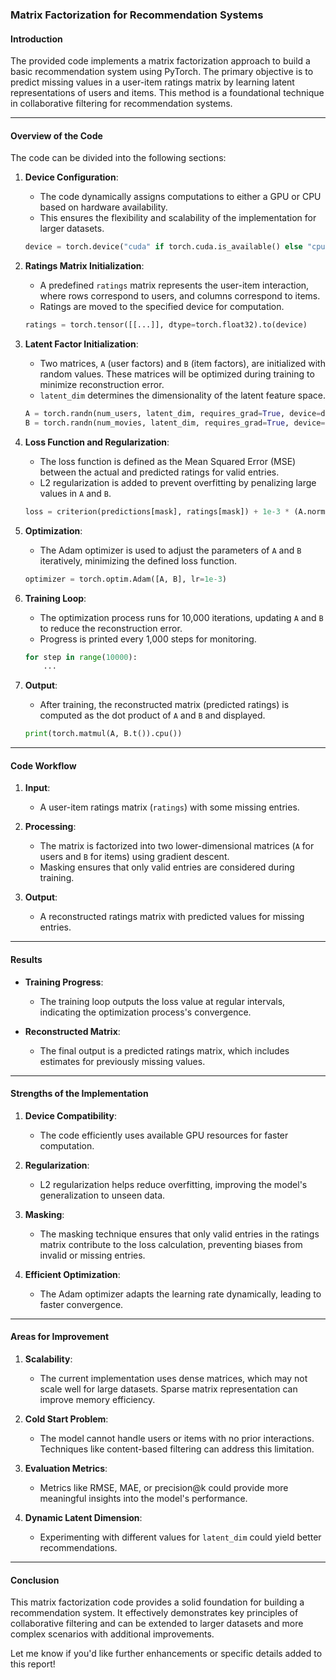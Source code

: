 
### Matrix Factorization for Recommendation Systems

#### **Introduction**
The provided code implements a matrix factorization approach to build a basic recommendation system using PyTorch. The primary objective is to predict missing values in a user-item ratings matrix by learning latent representations of users and items. This method is a foundational technique in collaborative filtering for recommendation systems.

---

#### **Overview of the Code**

The code can be divided into the following sections:

1. **Device Configuration**:
   - The code dynamically assigns computations to either a GPU or CPU based on hardware availability.
   - This ensures the flexibility and scalability of the implementation for larger datasets.

   ```python
   device = torch.device("cuda" if torch.cuda.is_available() else "cpu")
   ```

2. **Ratings Matrix Initialization**:
   - A predefined `ratings` matrix represents the user-item interaction, where rows correspond to users, and columns correspond to items.
   - Ratings are moved to the specified device for computation.

   ```python
   ratings = torch.tensor([[...]], dtype=torch.float32).to(device)
   ```

3. **Latent Factor Initialization**:
   - Two matrices, `A` (user factors) and `B` (item factors), are initialized with random values. These matrices will be optimized during training to minimize reconstruction error.
   - `latent_dim` determines the dimensionality of the latent feature space.

   ```python
   A = torch.randn(num_users, latent_dim, requires_grad=True, device=device)
   B = torch.randn(num_movies, latent_dim, requires_grad=True, device=device)
   ```

4. **Loss Function and Regularization**:
   - The loss function is defined as the Mean Squared Error (MSE) between the actual and predicted ratings for valid entries.
   - L2 regularization is added to prevent overfitting by penalizing large values in `A` and `B`.

   ```python
   loss = criterion(predictions[mask], ratings[mask]) + 1e-3 * (A.norm(2) + B.norm(2))
   ```

5. **Optimization**:
   - The Adam optimizer is used to adjust the parameters of `A` and `B` iteratively, minimizing the defined loss function.

   ```python
   optimizer = torch.optim.Adam([A, B], lr=1e-3)
   ```

6. **Training Loop**:
   - The optimization process runs for 10,000 iterations, updating `A` and `B` to reduce the reconstruction error.
   - Progress is printed every 1,000 steps for monitoring.

   ```python
   for step in range(10000):
       ...
   ```

7. **Output**:
   - After training, the reconstructed matrix (predicted ratings) is computed as the dot product of `A` and `B` and displayed.

   ```python
   print(torch.matmul(A, B.t()).cpu())
   ```

---

#### **Code Workflow**

1. **Input**:
   - A user-item ratings matrix (`ratings`) with some missing entries.

2. **Processing**:
   - The matrix is factorized into two lower-dimensional matrices (`A` for users and `B` for items) using gradient descent.
   - Masking ensures that only valid entries are considered during training.

3. **Output**:
   - A reconstructed ratings matrix with predicted values for missing entries.

---

#### **Results**
- **Training Progress**:
  - The training loop outputs the loss value at regular intervals, indicating the optimization process's convergence.
  
- **Reconstructed Matrix**:
  - The final output is a predicted ratings matrix, which includes estimates for previously missing values.

---

#### **Strengths of the Implementation**

1. **Device Compatibility**:
   - The code efficiently uses available GPU resources for faster computation.

2. **Regularization**:
   - L2 regularization helps reduce overfitting, improving the model's generalization to unseen data.

3. **Masking**:
   - The masking technique ensures that only valid entries in the ratings matrix contribute to the loss calculation, preventing biases from invalid or missing entries.

4. **Efficient Optimization**:
   - The Adam optimizer adapts the learning rate dynamically, leading to faster convergence.

---

#### **Areas for Improvement**

1. **Scalability**:
   - The current implementation uses dense matrices, which may not scale well for large datasets. Sparse matrix representation can improve memory efficiency.

2. **Cold Start Problem**:
   - The model cannot handle users or items with no prior interactions. Techniques like content-based filtering can address this limitation.

3. **Evaluation Metrics**:
   - Metrics like RMSE, MAE, or precision@k could provide more meaningful insights into the model's performance.

4. **Dynamic Latent Dimension**:
   - Experimenting with different values for `latent_dim` could yield better recommendations.

---

#### **Conclusion**

This matrix factorization code provides a solid foundation for building a recommendation system. It effectively demonstrates key principles of collaborative filtering and can be extended to larger datasets and more complex scenarios with additional improvements.

Let me know if you'd like further enhancements or specific details added to this report!
